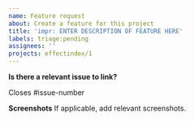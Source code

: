 ```yaml
---
name: Feature request
about: Create a feature for this project
title: 'impr: ENTER DESCRIPTION OF FEATURE HERE'
labels: triage:pending
assignees: ''
projects: effectindex/1
---
```


**Is there a relevant issue to link?**
<!-- If there is no issue to link, describe the feature you are adding. --->
Closes #issue-number

**Screenshots**
If applicable, add relevant screenshots.
